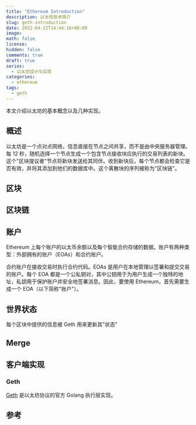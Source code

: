 ```yaml
---
title: "Ethereum Introduction"
description: 以太坊技术简介
slug: geth-introduction
date: 2022-04-22T14:44:16+08:00
image: 
math: false
license:
hidden: false
comments: true
draft: true
series:
  - 以太坊设计与实现
categories:
  - ethereum
tags:
  - geth
---
```


本文介绍以太坊的基本概念以及几种实现。
<!-- more -->
## 概述

以太坊是一个点对点网络，信息直接在节点之间共享，而不是由中央服务器管理。每 12 秒，随机选择一个节点生成一个包含节点接收块应执行的交易列表的新块。这个"区块提议者"节点将新块发送给其同伴。收到新块后，每个节点都会检查它是否有效，并将其添加到他们的数据库中。这个离散块的序列被称为"区块链"。

## 区块

## 区块链

## 账户

Ethereum 上每个账户的以太币余额以及每个智能合约存储的数据。账户有两种类型：外部拥有的账户（EOAs）和合约账户。

合约账户在接收交易时执行合约代码。EOAs 是用户在本地管理以签署和提交交易的账户。每个 EOA 都是一个公私钥对，其中公钥用于为用户生成一个独特的地址，私钥用于保护账户并安全地签署消息。因此，要使用 Ethereum，首先需要生成一个 EOA（以下简称"账户"）。

## 世界状态

每个区块中提供的信息被 Geth 用来更新其"状态"

## Merge

## 客户端实现

### Geth

[Geth](https://geth.ethereum.org) 是以太坊协议的官方 Golang 执行层实现。

## 参考
